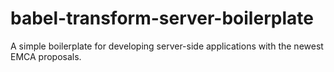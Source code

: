 # babel-transform-server-boilerplate
A simple boilerplate for developing server-side applications with the newest EMCA proposals.
